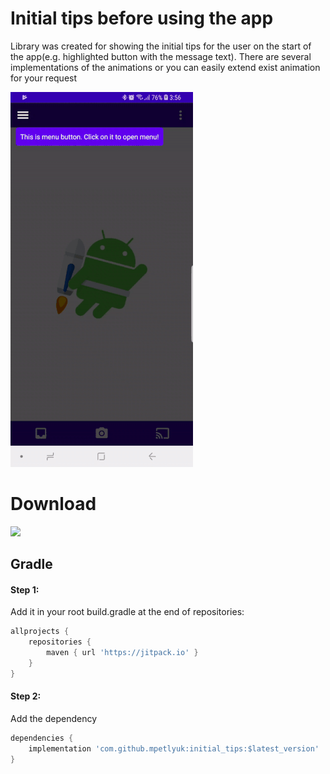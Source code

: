 # Initial tips before using the app

Library was created for showing the initial tips for the user on the start of the app(e.g. highlighted button with the message text). 
There are several implementations of the animations or you can easily extend exist animation for your request

![](example.gif)

# Download

[![](https://jitpack.io/v/mpetlyuk/initial_tips.svg)](https://jitpack.io/#mpetlyuk/initial_tips)

## Gradle

#### Step 1:
Add it in your root build.gradle at the end of repositories:
```groovy
allprojects {
    repositories {
        maven { url 'https://jitpack.io' }
    }
}
```

#### Step 2:
Add the dependency
```groovy
dependencies {
    implementation 'com.github.mpetlyuk:initial_tips:$latest_version'
}
```